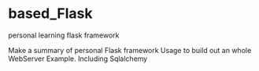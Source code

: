 # based_Flask
personal learning flask framework 

Make a summary of personal Flask framework Usage to build out an whole WebServer Example.
Including Sqlalchemy 
